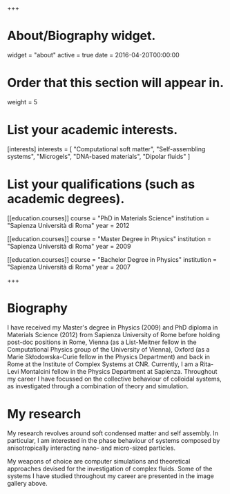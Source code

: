 +++
# About/Biography widget.
widget = "about"
active = true
date = 2016-04-20T00:00:00

# Order that this section will appear in.
weight = 5

# List your academic interests.
[interests]
  interests = [
    "Computational soft matter",
    "Self-assembling systems",
    "Microgels",
    "DNA-based materials",
    "Dipolar fluids"
  ]

# List your qualifications (such as academic degrees).
[[education.courses]]
  course = "PhD in Materials Science"
  institution = "Sapienza Università di Roma"
  year = 2012

[[education.courses]]
  course = "Master Degree in Physics"
  institution = "Sapienza Università di Roma"
  year = 2009

[[education.courses]]
  course = "Bachelor Degree in Physics"
  institution = "Sapienza Università di Roma"
  year = 2007
 
+++

# Biography

I have received my Master's degree in Physics (2009) and PhD diploma in Materials Science (2012) from Sapienza University of Rome before holding post-doc positions in Rome, Vienna (as a List-Meitner fellow in the Computational Physics group of the University of Vienna), Oxford (as a Marie Skłodowska-Curie fellow in the Physics Department) and back in Rome at the Institute of Complex Systems at CNR. Currently, I am a Rita-Levi Montalcini fellow in the Physics Department at Sapienza. Throughout my career I have focussed on the collective behaviour of colloidal systems, as investigated through a combination of theory and simulation.

# My research

My research revolves around soft condensed matter and self assembly. In particular, I am interested in the phase behaviour of systems composed by anisotropically interacting nano- and micro-sized particles.

My weapons of choice are computer simulations and theoretical approaches devised for the investigation of complex fluids. Some of the systems I have studied throughout my career are presented in the image gallery above.

